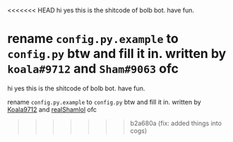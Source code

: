 <<<<<<< HEAD
hi yes this is the shitcode of bolb bot. 
have fun.

rename `config.py.example` to `config.py` btw and fill it in. 
written by `koala#9712` and `Sham#9063` ofc
=======
hi yes this is the shitcode of bolb bot. 
have fun.

rename `config.py.example` to `config.py` btw and fill it in.
written by [Koala9712](https://github.com/koala9712) and [realShamlol](https://github.com/realShamlol) ofc
>>>>>>> b2a680a (fix: added things into cogs)
